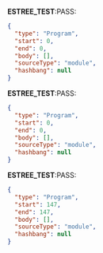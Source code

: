 __ESTREE_TEST__:PASS:
```json
{
  "type": "Program",
  "start": 0,
  "end": 0,
  "body": [],
  "sourceType": "module",
  "hashbang": null
}
```
__ESTREE_TEST__:PASS:
```json
{
  "type": "Program",
  "start": 0,
  "end": 0,
  "body": [],
  "sourceType": "module",
  "hashbang": null
}
```
__ESTREE_TEST__:PASS:
```json
{
  "type": "Program",
  "start": 147,
  "end": 147,
  "body": [],
  "sourceType": "module",
  "hashbang": null
}
```
